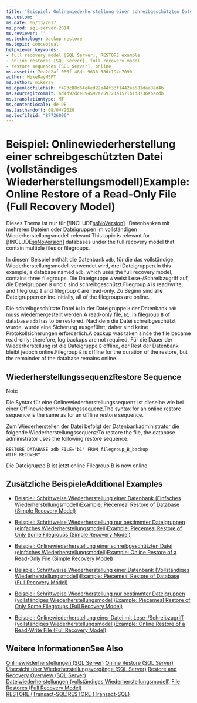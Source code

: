 ```yaml
---
title: 'Beispiel: Onlinewiederherstellung einer schreibgeschützten Datei (vollständiges Wiederherstellungsmodell) | Microsoft-Dokumentation'
ms.custom: ''
ms.date: 06/13/2017
ms.prod: sql-server-2014
ms.reviewer: ''
ms.technology: backup-restore
ms.topic: conceptual
helpviewer_keywords:
- full recovery model [SQL Server], RESTORE example
- online restores [SQL Server], full recovery model
- restore sequences [SQL Server], online
ms.assetid: 7ea2d2af-086f-48dc-9636-38dc194c7090
author: MikeRayMSFT
ms.author: mikeray
ms.openlocfilehash: f493c88d64e6ed22e44f33f1442ae581daa8ed4b
ms.sourcegitcommit: ad4d92dce894592a259721a1571b1d8736abacdb
ms.translationtype: MT
ms.contentlocale: de-DE
ms.lasthandoff: 08/04/2020
ms.locfileid: "87726006"
---
```

# <a name="example-online-restore-of-a-read-only-file-full-recovery-model"></a><span data-ttu-id="abd1c-102">Beispiel: Onlinewiederherstellung einer schreibgeschützten Datei (vollständiges Wiederherstellungsmodell)</span><span class="sxs-lookup"><span data-stu-id="abd1c-102">Example: Online Restore of a Read-Only File (Full Recovery Model)</span></span>
  <span data-ttu-id="abd1c-103">Dieses Thema ist nur für [!INCLUDE[ssNoVersion](../../includes/ssnoversion-md.md)] -Datenbanken mit mehreren Dateien oder Dateigruppen im vollständigen Wiederherstellungsmodell relevant.</span><span class="sxs-lookup"><span data-stu-id="abd1c-103">This topic is relevant for [!INCLUDE[ssNoVersion](../../includes/ssnoversion-md.md)] databases under the full recovery model that contain multiple files or filegroups.</span></span>  
  
 <span data-ttu-id="abd1c-104">In diesem Beispiel enthält die Datenbank `adb`, für die das vollständige Wiederherstellungsmodell verwendet wird, drei Dateigruppen.</span><span class="sxs-lookup"><span data-stu-id="abd1c-104">In this example, a database named `adb`, which uses the full recovery model, contains three filegroups.</span></span> <span data-ttu-id="abd1c-105">Die Dateigruppe `A` weist Lese-/Schreibzugriff auf, die Dateigruppen `B` und `C` sind schreibgeschützt.</span><span class="sxs-lookup"><span data-stu-id="abd1c-105">Filegroup `A` is read/write, and filegroup `B` and filegroup `C` are read-only.</span></span> <span data-ttu-id="abd1c-106">Zu Beginn sind alle Dateigruppen online.</span><span class="sxs-lookup"><span data-stu-id="abd1c-106">Initially, all of the filegroups are online.</span></span>  
  
 <span data-ttu-id="abd1c-107">Die schreibgeschützte Datei `b1`in der Dateigruppe `B` der Datenbank `adb` muss wiederhergestellt werden.</span><span class="sxs-lookup"><span data-stu-id="abd1c-107">A read-only file, `b1`, in filegroup `B` of database `adb` has to be restored.</span></span> <span data-ttu-id="abd1c-108">Nachdem die Datei schreibgeschützt wurde, wurde eine Sicherung ausgeführt; daher sind keine Protokollsicherungen erforderlich.</span><span class="sxs-lookup"><span data-stu-id="abd1c-108">A backup was taken since the file became read-only; therefore, log backups are not required.</span></span> <span data-ttu-id="abd1c-109">Für die Dauer der Wiederherstellung ist die Dateigruppe `B` offline, der Rest der Datenbank bleibt jedoch online.</span><span class="sxs-lookup"><span data-stu-id="abd1c-109">Filegroup `B` is offline for the duration of the restore, but the remainder of the database remains online.</span></span>  
  
## <a name="restore-sequence"></a><span data-ttu-id="abd1c-110">Wiederherstellungssequenz</span><span class="sxs-lookup"><span data-stu-id="abd1c-110">Restore Sequence</span></span>  
  
> [!NOTE]  
>  <span data-ttu-id="abd1c-111">Die Syntax für eine Onlinewiederherstellungssequenz ist dieselbe wie bei einer Offlinewiederherstellungssequenz.</span><span class="sxs-lookup"><span data-stu-id="abd1c-111">The syntax for an online restore sequence is the same as for an offline restore sequence.</span></span>  
  
 <span data-ttu-id="abd1c-112">Zum Wiederherstellen der Datei befolgt der Datenbankadministrator die folgende Wiederherstellungssequenz:</span><span class="sxs-lookup"><span data-stu-id="abd1c-112">To restore the file, the database administrator uses the following restore sequence:</span></span>  
  
```  
RESTORE DATABASE adb FILE='b1' FROM filegroup_B_backup  
WITH RECOVERY   
```  
  
 <span data-ttu-id="abd1c-113">Die Dateigruppe B ist jetzt online.</span><span class="sxs-lookup"><span data-stu-id="abd1c-113">Filegroup B is now online.</span></span>  
  
## <a name="additional-examples"></a><span data-ttu-id="abd1c-114">Zusätzliche Beispiele</span><span class="sxs-lookup"><span data-stu-id="abd1c-114">Additional Examples</span></span>  
  
-   [<span data-ttu-id="abd1c-115">Beispiel: Schrittweise Wiederherstellung einer Datenbank &#40;Einfaches Wiederherstellungsmodell&#41;</span><span class="sxs-lookup"><span data-stu-id="abd1c-115">Example: Piecemeal Restore of Database &#40;Simple Recovery Model&#41;</span></span>](example-piecemeal-restore-of-database-simple-recovery-model.md)  
  
-   [<span data-ttu-id="abd1c-116">Beispiel: Schrittweise Wiederherstellung nur bestimmter Dateigruppen &#40;einfaches Wiederherstellungsmodell&#41;</span><span class="sxs-lookup"><span data-stu-id="abd1c-116">Example: Piecemeal Restore of Only Some Filegroups &#40;Simple Recovery Model&#41;</span></span>](example-piecemeal-restore-of-only-some-filegroups-simple-recovery-model.md)  
  
-   [<span data-ttu-id="abd1c-117">Beispiel: Onlinewiederherstellung einer schreibgeschützten Datei &#40;einfaches Wiederherstellungsmodell&#41;</span><span class="sxs-lookup"><span data-stu-id="abd1c-117">Example: Online Restore of a Read-Only File &#40;Simple Recovery Model&#41;</span></span>](example-online-restore-of-a-read-only-file-simple-recovery-model.md)  
  
-   [<span data-ttu-id="abd1c-118">Beispiel: Schrittweise Wiederherstellung einer Datenbank &#40;Vollständiges Wiederherstellungsmodell&#41;</span><span class="sxs-lookup"><span data-stu-id="abd1c-118">Example: Piecemeal Restore of Database &#40;Full Recovery Model&#41;</span></span>](example-piecemeal-restore-of-database-full-recovery-model.md)  
  
-   [<span data-ttu-id="abd1c-119">Beispiel: Schrittweise Wiederherstellung nur bestimmter Dateigruppen &#40;vollständiges Wiederherstellungsmodell&#41;</span><span class="sxs-lookup"><span data-stu-id="abd1c-119">Example: Piecemeal Restore of Only Some Filegroups &#40;Full Recovery Model&#41;</span></span>](example-piecemeal-restore-of-only-some-filegroups-full-recovery-model.md)  
  
-   [<span data-ttu-id="abd1c-120">Beispiel: Onlinewiederherstellung einer Datei mit Lese-/Schreibzugriff &#40;vollständiges Wiederherstellungsmodell&#41;</span><span class="sxs-lookup"><span data-stu-id="abd1c-120">Example: Online Restore of a Read-Write File &#40;Full Recovery Model&#41;</span></span>](example-online-restore-of-a-read-write-file-full-recovery-model.md)  
  
## <a name="see-also"></a><span data-ttu-id="abd1c-121">Weitere Informationen</span><span class="sxs-lookup"><span data-stu-id="abd1c-121">See Also</span></span>  
 <span data-ttu-id="abd1c-122">[Onlinewiederherstellungen &#40;SQL Server&#41;](online-restore-sql-server.md) </span><span class="sxs-lookup"><span data-stu-id="abd1c-122">[Online Restore &#40;SQL Server&#41;](online-restore-sql-server.md) </span></span>  
 <span data-ttu-id="abd1c-123">[Übersicht über Wiederherstellungsvorgänge &#40;SQL Server&#41;](restore-and-recovery-overview-sql-server.md) </span><span class="sxs-lookup"><span data-stu-id="abd1c-123">[Restore and Recovery Overview &#40;SQL Server&#41;](restore-and-recovery-overview-sql-server.md) </span></span>  
 <span data-ttu-id="abd1c-124">[Dateiwiederherstellungen &#40;vollständiges Wiederherstellungsmodell&#41;](file-restores-full-recovery-model.md) </span><span class="sxs-lookup"><span data-stu-id="abd1c-124">[File Restores &#40;Full Recovery Model&#41;](file-restores-full-recovery-model.md) </span></span>  
 [<span data-ttu-id="abd1c-125">RESTORE &#40;Transact-SQL&#41;</span><span class="sxs-lookup"><span data-stu-id="abd1c-125">RESTORE &#40;Transact-SQL&#41;</span></span>](/sql/t-sql/statements/restore-statements-transact-sql)  
  
  
